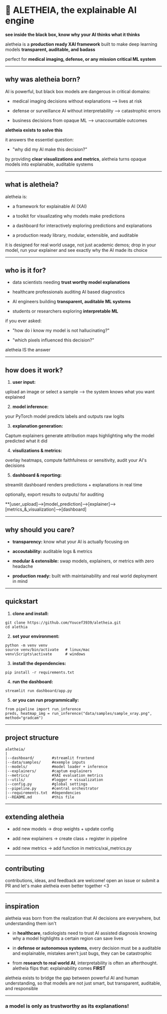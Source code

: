# 🧠 ALETHEIA, the explainable AI engine

**see inside the black box, know why your AI thinks what it thinks**

aletheia is a **production ready XAI framework** built to make deep learning models **transparent, auditable, and badass**

perfect for **medical imaging, defense, or any mission critical ML system** 

---

## why was aletheia born?

AI is powerful, but black box models are dangerous in critical domains:

- medical imaging decisions without explanations --> lives at risk

- defense or surveillance AI without interpretability --> catastrophic errors

- business decisions from opaque ML --> unaccountable outcomes

**aletheia exists to solve this**

it answers the essentiel question:

  - "why did my AI make this decision?"

by providing **clear visualizations and metrics**, aletheia turns opaque models into explainable, auditable systems
 
---

## what is aletheia?

aletheia is:

- a framework for explainable AI (XAI)

- a toolkit for visualizating why models make predictions

- a dashboard for interactively exploring predictions and explanations

- a production ready library, modular, extensible, and auditable 

it is designed for real world usage, not just academic demos; drop in your model, run your explainer and see exactly why the AI made its choice

---

## who is it for?

- data scientists needing **trust worthy model explanations**

- healthcare professionals auditing AI based diagnostics

- AI engineers building **transparent, auditable ML systems**

- students or researchers exploring **interpretable ML**

if you ever asked:

  - "how do i know my model is not hallucinating?"

  - "which pixels influenced this decision?"

aletheia IS the answer

---

## how does it work?

1. **user input:** 

upload an image or select a sample --> the system knows what you want explained

2. **model inference:**

your PyTorch model predicts labels and outputs raw logits

3. **explanation generation:**

Captum explainers generate attribution maps highlighting why the model predicted what it did

4. **visulizations & metrics:**

overlay heatmaps, compute faithfulness or sensitivity, audit your AI's decisions

5. **dashboard & reporting:**

streamlit dashboard renders predictions + explanations in real time 

optionally, export results to outputs/ for auditing

**[user_upload]-->[model_prediction]-->[explainer]-->[metrics_&_visualization]-->[dashboard]

---

## why should you care?

- **transparency:** know what your AI is actually focusing on

- **accoutability:** auditable logs & metrics

- **modular & extensible:** swap models, explainers, or metrics with zero headache

- **production ready:** built with maintainability and real world deployment in mind

---

## quickstart

1. **clone and install:**
```
git clone https://github.com/Youcef3939/aletheia.git
cd alethia
```

2. **set your environment:**
```
python -m venv venv
source venv/bin/activate   # linux/mac
venv\Scripts\activate      # windows
```

3. **install the dependencies:**
```
pip install -r requirements.txt
```

4. **run the dashboard:**
```
streamlit run dashboard/app.py 
```

5. **or you can run programmically:**
```
from pipeline import run_inference
preds, heatmap_img = run_inference("data/samples/sample_xray.png", method="gradcam")
```

---

## project structure

```
aletheia/
|
|--dashboard/        #streamlit frontend
|--data/samples/     #exemple inputs
|--models/           #model loader + inference
|--explainers/       #captum explainers
|--metrics/          #XAI evaluation metrics
|--utils/            #logger + visualization
|--config.py         #global settings
|--pipeline.py       #central orchestrator
|--requirements.txt  #dependencies
|--README.md         #this file
```

---

## extending aletheia

  - add new models     -> drop weights + update config

  - add new explainers -> create class + register in pipeline

  - add new metrics    -> add function in metrics/xai_metrics.py


---

## contributing

contributions, ideas, and feedback are welcome!
open an issue or submit a PR and let's make aletheia even better together <3

---

## inspiration

aletheia was born from the realization that AI decisions are everywhere, but understanding them isn't

  - in **healthcare**, radiologists need to trust AI assisted diagnosis knowing why a model highlights a certain region can save lives

  - in **defense or autonomous systems**, every decision must be a auditable and explainable, mistakes aren't just bugs, they can be catastrophic

  - from **research to real world AI**, interpretability is often an afterthought. aletheia flips that: explainability comes **FIRST**

aletheia exists to bridge the gap between powerful AI and human understanding, so that models are not just smart, but transparent, auditable, and responsible

---

### a model is only as trustworthy as its explanations!
